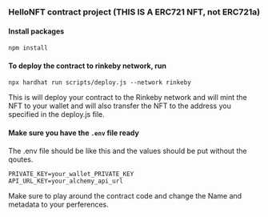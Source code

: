 ### HelloNFT contract project (THIS IS A ERC721 NFT, not ERC721a)

#### Install packages

   ``` npm install ```
   
#### To deploy the contract to rinkeby network, run 
  ``` npx hardhat run scripts/deploy.js --network rinkeby ```
  
 This is will deploy your contract to the Rinkeby network and will mint the NFT to your wallet and will also transfer the NFT to the address you specified in the deploy.js file.
 
#### Make sure you have the  `.env` file ready
 The .env file should be like this and the values should be put without the qoutes.
   ```
   PRIVATE_KEY=your_wallet_PRIVATE_KEY
   API_URL_KEY=your_alchemy_api_url
   ```
Make sure to play around the contract code and change the Name and metadata to your perferences.
